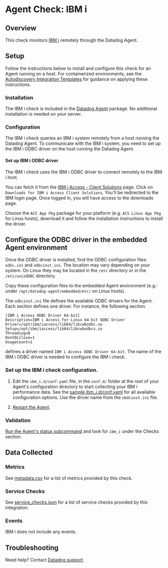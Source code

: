# Agent Check: IBM i

## Overview

This check monitors [IBM i][1] remotely through the Datadog Agent.

## Setup

Follow the instructions below to install and configure this check for an Agent running on a host. For containerized environments, see the [Autodiscovery Integration Templates][2] for guidance on applying these instructions.

### Installation

The IBM i check is included in the [Datadog Agent][2] package.
No additional installation is needed on your server.

### Configuration

The IBM i check queries an IBM i system remotely from a host running the Datadog Agent. To communicate with the IBM i system, you need to set up the IBM i ODBC driver on the host running the Datadog Agent.

#### Set up IBM i ODBC driver

The IBM i check uses the IBM i ODBC driver to connect remotely to the IBM i host. 

You can fetch it from the [IBM i Access - Client Solutions][9] page. Click on `Downloads for IBM i Access Client Solutions`. You'll be redirected to the IBM login page. Once logged in, you will have access to the downloads page.

Choose the `ACS App Pkg` package for your platform (e.g. `ACS Linux App Pkg` for Linux hosts), download it and follow the installation instructions to install the driver.

## Configure the ODBC driver in the embedded Agent environment

Once the ODBC driver is installed, find the ODBC configuration files: `odbc.ini` and `odbcinst.ini`. The location may vary depending on your system. On Linux they may be located in the `/etc` directory or in the `/etc/unixODBC` directory.

Copy these configuration files to the embedded Agent environment (e.g.: under `/opt/datadog-agent/embedded/etc/` on Linux hosts).

The `odbcinst.ini` file defines the available ODBC drivers for the Agent. Each section defines one driver. For instance, the following section:
```
[IBM i Access ODBC Driver 64-bit]
Description=IBM i Access for Linux 64-bit ODBC Driver
Driver=/opt/ibm/iaccess/lib64/libcwbodbc.so
Setup=/opt/ibm/iaccess/lib64/libcwbodbcs.so
Threading=0
DontDLClose=1
UsageCount=1
```

defines a driver named `IBM i Access ODBC Driver 64-bit`. The name of the IBM i ODBC driver is needed to configure the IBM i check.

### Set up the IBM i check configuration.

1. Edit the `ibm_i.d/conf.yaml` file, in the `conf.d/` folder at the root of your Agent's configuration directory to start collecting your IBM i performance data. See the [sample ibm_i.d/conf.yaml][3] for all available configuration options.
   Use the driver name from the `obdcinst.ini` file.

2. [Restart the Agent][4].

### Validation

[Run the Agent's status subcommand][5] and look for `ibm_i` under the Checks section.

## Data Collected

### Metrics

See [metadata.csv][6] for a list of metrics provided by this check.

### Service Checks

See [service_checks.json][8] for a list of service checks provided by this integration.

### Events

IBM i does not include any events.

## Troubleshooting

Need help? Contact [Datadog support][7].

[1]: **LINK_TO_INTEGRATION_SITE**
[2]: https://docs.datadoghq.com/agent/kubernetes/integrations/
[3]: https://github.com/DataDog/integrations-core/blob/master/ibm_i/datadog_checks/ibm_i/data/conf.yaml.example
[4]: https://docs.datadoghq.com/agent/guide/agent-commands/#start-stop-and-restart-the-agent
[5]: https://docs.datadoghq.com/agent/guide/agent-commands/#agent-status-and-information
[6]: https://github.com/DataDog/integrations-core/blob/master/ibm_i/metadata.csv
[7]: https://docs.datadoghq.com/help/
[8]: https://github.com/DataDog/integrations-core/blob/master/ibm_i/datadog_checks/ibm_i/assets/service_checks.json
[9]: https://www.ibm.com/support/pages/ibm-i-access-client-solutions
